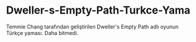 # Dweller-s-Empty-Path-Turkce-Yama
Temmie Chang tarafından geliştirilen Dweller's Empty Path adlı oyunun Türkçe yaması.
Daha bitmedi.
